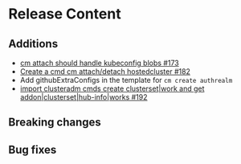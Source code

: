 [comment]: # ( Copyright Contributors to the Open Cluster Management project )
# Release Content
## Additions

- [cm attach should handle kubeconfig blobs #173](https://github.com/stolostron/cm-cli/issues/173)
- [Create a cmd cm attach/detach hostedcluster #182](https://github.com/stolostron/cm-cli/issues/182)
- Add githubExtraConfigs in the template for `cm create authrealm`
- [import clusteradm cmds create clusterset|work and get addon|clusterset|hub-info|works #192](https://github.com/stolostron/cm-cli/issues/192)
## Breaking changes

## Bug fixes


